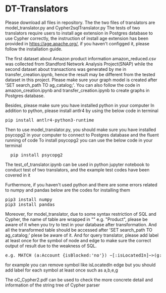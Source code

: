 # DT-Translators
Please download all files in repository. The the two files of translators are model_translator.py and Cypher2sqlTranslator.py
The tests of two translators require users to install age extension in Postgres database to use Cypher correctly, the instruction of install age extension has been provided in https://age.apache.org/, if you haven't configged it, please follow the installation guide. 

The first dataset about Amazon product information amazon_reduced.csv was collected from Standford Network Analysis Project(SNAP) while the second dataset about transactions was generated by me in transfer_creation.ipynb, hence the result may be different from the tested dataset in this project. Please make sure your graph model is created after 'SET search_path TO ag_catalog;'. You can also follow the code in amazon_creation.ipynb and transfer_creation.ipynb to create graphs in Postgres database.

Besides, please make sure you have installed python in your computer
In addition to python, please install antlr4 by using the below code in terminal
<pre>
pip install antlr4-python3-runtime
</pre>
Then to use model_translator.py, you should make sure you have installed psycopg2 in your computer to connect to Postgres database and the fluent running of code
To install psycopg2 you can use the below code in your terminal
<pre>
  pip install psycopg2
</pre>

The test_of_translator.ipynb can be used in python jupyter notebook to conduct test of two translators, and the example test codes have been covered in it

Furthermore, if you haven't used python and there are some errors related to numpy and pandas below are the codes for installing them
<pre>
pip3 install numpy
pip3 install pandas
</pre>
Moreover, for model_translator, due to some syntax restriction of SQL and Cypher, the name of table are wrapped in "" e.g. "Product", please be aware of it when you try to test in your database after transformation. And all the transformed table should be accessed after 'SET search_path TO ag_catalog;' plese be aware of it.
And for query translator, please add label at least once for the symbol of node and edge to make sure the correct output of result due to the weakness of SQL.
<pre>
e.g. MATCH (a:Account {isBlocked:'no'}) −[:isLocatedIn]−>(g:City {name:'Ankh−Morpork'}) <−[:isLocatedIn]−(b:Account {isBlocked:'yes'}), p = (a)−[e:Transfer*2]−>(b) WHERE e.amount> 100 RETURN a.owner, b.owner LIMIT 10
</pre>

for example you can remove symbol like isLocatedIn edge but you should add label for each symbol at least once such as a,b,e,g

The oC_Cypher2.pdf can be used to check the more concrete detail and information of the string tree of Cypher parser

 
